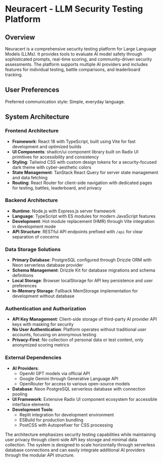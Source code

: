 # Neuracert - LLM Security Testing Platform

## Overview

Neuracert is a comprehensive security testing platform for Large Language Models (LLMs). It provides tools to evaluate AI model safety through sophisticated prompts, real-time scoring, and community-driven security assessments. The platform supports multiple AI providers and includes features for individual testing, battle comparisons, and leaderboard tracking.

## User Preferences

Preferred communication style: Simple, everyday language.

## System Architecture

### Frontend Architecture
- **Framework**: React 18 with TypeScript, built using Vite for fast development and optimized builds
- **UI Components**: shadcn/ui component library built on Radix UI primitives for accessibility and consistency
- **Styling**: Tailwind CSS with custom design tokens for a security-focused dark theme with cyber-aesthetic colors
- **State Management**: TanStack React Query for server state management and data fetching
- **Routing**: React Router for client-side navigation with dedicated pages for testing, battles, leaderboard, and privacy

### Backend Architecture
- **Runtime**: Node.js with Express.js server framework
- **Language**: TypeScript with ES modules for modern JavaScript features
- **Development**: Hot module replacement (HMR) through Vite integration in development mode
- **API Structure**: RESTful API endpoints prefixed with `/api` for clear separation of concerns

### Data Storage Solutions
- **Primary Database**: PostgreSQL configured through Drizzle ORM with Neon serverless database provider
- **Schema Management**: Drizzle Kit for database migrations and schema definitions
- **Local Storage**: Browser localStorage for API key persistence and user preferences
- **In-Memory Storage**: Fallback MemStorage implementation for development without database

### Authentication and Authorization
- **API Key Management**: Client-side storage of third-party AI provider API keys with masking for security
- **No User Authentication**: Platform operates without traditional user accounts, focusing on anonymous testing
- **Privacy-First**: No collection of personal data or test content, only anonymized scoring metrics

### External Dependencies
- **AI Providers**: 
  - OpenAI GPT models via official API
  - Google Gemini through Generative Language API
  - OpenRouter for access to various open-source models
- **Database**: Neon PostgreSQL serverless database with connection pooling
- **UI Framework**: Extensive Radix UI component ecosystem for accessible interface elements
- **Development Tools**: 
  - Replit integration for development environment
  - ESBuild for production bundling
  - PostCSS with Autoprefixer for CSS processing

The architecture emphasizes security testing capabilities while maintaining user privacy through client-side API key storage and minimal data collection. The system is designed to scale horizontally through serverless database connections and can easily integrate additional AI providers through the modular API structure.
